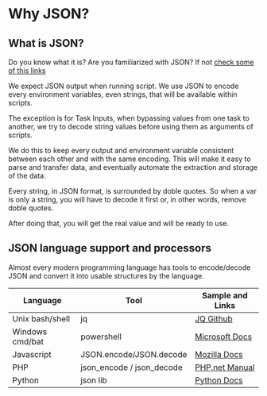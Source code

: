# Why JSON?

## What is JSON? 

Do you know what it is? Are you familiarized with JSON? If not [check some of this links](https://www.google.com/search?q=json)

We expect JSON output when running script. We use JSON to encode every environment variables, even strings, that will be available within scripts.

The exception is for Task Inputs, when bypassing values from one task to another, we try to decode string values before using them as arguments of scripts.

We do this to keep every output and environment variable consistent between each other and with the same encoding.
This will make it easy to parse and transfer data, and eventually automate the extraction and storage of the data.

Every string, in JSON format, is surrounded by doble quotes.
So when a var is only a string, you will have to decode it first or, in other words, remove doble quotes.

After doing that, you will get the real value and will be ready to use.

## JSON language support and processors

Almost every modern programming language has tools to encode/decode JSON and convert it into usable structures by the language.

 | Language        | Tool                      | Sample and Links |
 | -----           | ----                      | ---- |
 | Unix bash/shell | jq                        | <a target="_blank" href="https://stedolan.github.io/jq/">JQ Github</a> |
 | Windows cmd/bat | powershell                | <a target="_blank" href="https://docs.microsoft.com/en-us/powershell/module/microsoft.powershell.utility/convertfrom-json?view=powershell-6">Microsoft Docs</a> |
 | Javascript      | JSON.encode/JSON.decode   | <a target="_blank" href="https://developer.mozilla.org/en-US/docs/Web/JavaScript/Reference/Global_Objects/JSON">Mozilla Docs</a> |
 | PHP             | json_encode / json_decode | <a target="_blank" href="https://www.php.net/manual/en/ref.json.php">PHP.net Manual</a> |
 | Python          | json lib                  | <a target="_blank" href="https://docs.python.org/3/library/json.html">Python Docs</a> |
